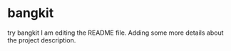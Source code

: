 # bangkit
try bangkit
I am editing the README file. Adding some more details about the project description.
